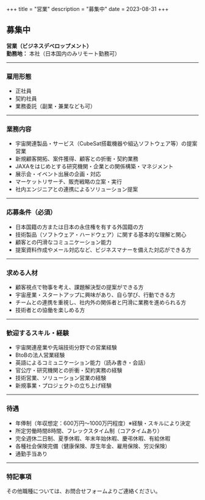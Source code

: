 +++
title = "営業"
description = "募集中"
date = 2023-08-31
+++

## 募集中  
**営業（ビジネスデベロップメント）**  
**勤務地：** 本社（日本国内のみリモート勤務可）

---

### 雇用形態  
- 正社員  
- 契約社員  
- 業務委託（副業・兼業なども可）

---

### 業務内容  
- 宇宙関連製品・サービス（CubeSat搭載機器や組込ソフトウェア等）の提案営業  
- 新規顧客開拓、案件獲得、顧客との折衝・契約業務  
- JAXAをはじめとする研究機関・企業との関係構築・マネジメント  
- 展示会・イベント出展の企画・対応  
- マーケットリサーチ、販売戦略の立案・実行  
- 社内エンジニアとの連携によるソリューション提案

---

### 応募条件（必須）  
- 日本国籍の方または日本の永住権を有する外国籍の方  
- 技術製品（ソフトウェア・ハードウェア）に関する基本的な理解と関心  
- 顧客との円滑なコミュニケーション能力  
- 提案資料作成やメール対応など、ビジネスマナーを備えた対応ができる方

---

### 求める人材  
- 顧客視点で物事を考え、課題解決型の提案ができる方  
- 宇宙産業・スタートアップに興味があり、自ら学び、行動できる方  
- チームとの連携を重視し、社内外の関係者と円滑に業務を進められる方  
- 技術者との協働を楽しめる方

---

### 歓迎するスキル・経験  
- 宇宙関連産業や先端技術分野での営業経験  
- BtoBの法人営業経験  
- 英語によるコミュニケーション能力（読み書き・会話）  
- 官公庁・研究機関との折衝・契約実務の経験  
- 技術営業、ソリューション営業の経験  
- 新規事業・プロジェクトの立ち上げ経験

---

### 待遇  
- 年俸制（年収想定：600万円〜1000万円程度）※経験・スキルにより決定  
- 所定労働時間8時間、フレックスタイム制（コアタイムあり）  
- 完全週休二日制、夏季休暇、年末年始休暇、慶弔休暇、有給休暇  
- 各種社会保険完備（健康保険、厚生年金、雇用保険、労災保険）  
- 通勤手当あり

---

### 特記事項  
その他職種については、お問合せフォームよりご連絡ください。
    